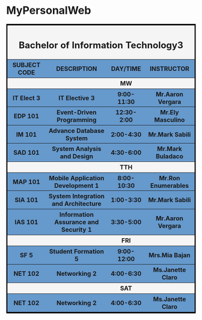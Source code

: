 # MyPersonalWeb
<!DOCTYPE html>
<html lang="eng">
    <style>
    
         th {
          border: solid gray;
          border-radius: 30px;
          
        }
        table{
            border: solid black;
           
        }
       .wew{
           background-color:whitesmoke;
       }
      
        .ambot{
         width: 100%; 
        background-color: rgb(102, 153, 204);
        
        
}
        </style>
<title> My Personal Website</title>
<body>
    <table class="ambot">  
        <tr style="  background-color:whitesmoke;">
            <th colspan="4"><h2>Bachelor of Information Technology3</h2></th>
          </tr>
      <tr><th>SUBJECT CODE</th><th>DESCRIPTION</th><th>DAY/TIME</th><th>INSTRUCTOR</th></tr>  
        <tr class="wew"><th>            </th><th>           </th><th>    MW    </th><th>               </th></tr> 
        <tr ></tr><th>IT Elect 3</th><th>IT Elective 3</th><th>9:00-11:30</th><th>Mr.Aaron Vergara</th>
        <tr ></tr><th>	EDP 101</th><th>Event-Driven Programming</th><th>12:30-2:00</th><th>Mr.Ely Masculino</th>
        <tr></tr><th>IM 101</th><th>Advance Database System</th><th>2:00-4:30</th><th>Mr.Mark Sabili</th>
        <tr ></tr><th>SAD 101</th><th>System Analysis and Design</th><th>4:30-6:00</th><th>Mr.Mark Buladaco</th></tr> 
        <tr class="wew"><th>            </th><th>           </th><th>    TTH   </th><th>               </th></tr> 
        <tr ></tr><th>MAP 101</th><th>Mobile Application Development 1</th><th>8:00-10:30</th><th>Mr.Ron Enumerables</th></tr> 
        <tr></tr><th>	SIA 101</th><th>System Integration and Architecture</th><th>1:00-3:30</th><th>Mr.Mark Sabili</th></tr> 
        <tr ></tr><th>IAS 101</th><th>Information Assurance and Security 1</th><th>3:30-5:00</th><th>Mr.Aaron Vergara</th></tr> 
        <tr class="wew"><th>            </th><th>           </th><th>    FRI   </th><th>               </th></tr>
        <tr ><th>SF 5</th><th>Student Formation 5</th><th>9:00-12:00</th><th>Mrs.Mia Bajan</th></tr> 
        <tr><th>NET 102</th><th>Networking 2</th><th>4:00-6:30</th><th>Ms.Janette Claro</th></tr> 
        <tr class="wew"><th>            </th><th>           </th><th>    SAT    </th><th>               </th></tr>
        <tr><th>NET 102</th><th>Networking 2</th><th>4:00-6:30</th><th>Ms.Janette Claro</th></tr> 
        </table> 

</body>
</html>
